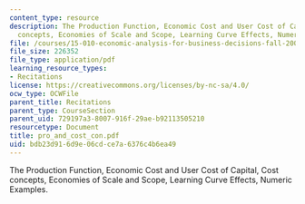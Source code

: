 ```yaml
---
content_type: resource
description: The Production Function, Economic Cost and User Cost of Capital, Cost
  concepts, Economies of Scale and Scope, Learning Curve Effects, Numeric Examples.
file: /courses/15-010-economic-analysis-for-business-decisions-fall-2004/bdb23d916d9e06cdce7a6376c4b6ea49_pro_and_cost_con.pdf
file_size: 226352
file_type: application/pdf
learning_resource_types:
- Recitations
license: https://creativecommons.org/licenses/by-nc-sa/4.0/
ocw_type: OCWFile
parent_title: Recitations
parent_type: CourseSection
parent_uid: 729197a3-8007-916f-29ae-b92113505210
resourcetype: Document
title: pro_and_cost_con.pdf
uid: bdb23d91-6d9e-06cd-ce7a-6376c4b6ea49
---
```

The Production Function, Economic Cost and User Cost of Capital, Cost concepts, Economies of Scale and Scope, Learning Curve Effects, Numeric Examples.